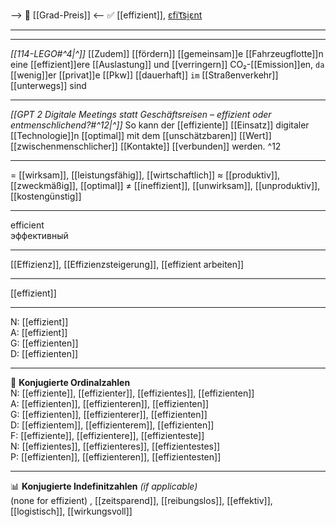 --> 💸 [[Grad-Preis]] <--
✅ [[effizient]], [ɛfiˈt͡si̯ɛnt](https://youglish.com/pronounce/effizient/german)

---
---

*[[114-LEGO#^4|^]]* [[Zudem]] [[fördern]] [[gemeinsam]]e [[Fahrzeugflotte]]n eine [[effizient]]ere [[Auslastung]] und [[verringern]] CO₂-[[Emission]]en, `da` [[wenig]]er [[privat]]e [[Pkw]] [[dauerhaft]] `im` [[Straßenverkehr]] [[unterwegs]] sind



---
*[[GPT 2 Digitale Meetings statt Geschäftsreisen – effizient oder entmenschlichend?#^12|^]]* So kann der [[effiziente]] [[Einsatz]] digitaler [[Technologie]]n [[optimal]] mit dem [[unschätzbaren]] [[Wert]] [[zwischenmenschlicher]] [[Kontakte]] [[verbunden]] werden. ^12


---
= [[wirksam]], [[leistungsfähig]], [[wirtschaftlich]]
≈ [[produktiv]], [[zweckmäßig]], [[optimal]]
≠ [[ineffizient]], [[unwirksam]], [[unproduktiv]], [[kostengünstig]]


---
efficient  
эффективный

---
[[Effizienz]], [[Effizienzsteigerung]], [[effizient arbeiten]]

---
[[effizient]]


---
N: [[effizient]]  
A: [[effizient]]  
G: [[effizienten]]  
D: [[effizienten]]

---
📏 **Konjugierte Ordinalzahlen**  
N: [[effiziente]], [[effizienter]], [[effizientes]], [[effizienten]]  
A: [[effizienten]], [[effizienteren]], [[effizienten]]  
G: [[effizienten]], [[effizienterer]], [[effizienten]]  
D: [[effizientem]], [[effizienterem]], [[effizienten]]  
F: [[effiziente]], [[effizientere]], [[effizienteste]]  
N: [[effizientes]], [[effizienteres]], [[effizientestes]]  
P: [[effizienten]], [[effizienteren]], [[effizientesten]]  

---
📊 **Konjugierte Indefinitzahlen**  *(if applicable)*  
(none for effizient)
, [[zeitsparend]], [[reibungslos]], [[effektiv]], [[logistisch]], [[wirkungsvoll]]